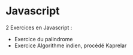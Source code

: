 # Javascript
2 Exercices en Javascript :
- Exercice du palindrome  
- Exercice Algorithme indien, procédé Kaprelar
